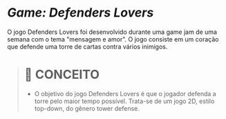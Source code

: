 # ***Game: Defenders Lovers***
O jogo Defenders Lovers foi desenvolvido durante uma game jam de uma semana com o tema "mensagem e amor". O jogo consiste em um coração que defende uma torre de cartas contra vários inimigos.

> # 🚀 CONCEITO
> * O objetivo do jogo Defenders Lovers é que o jogador defenda a torre pelo maior tempo possível. Trata-se de um jogo 2D, estilo top-down, do gênero tower defense.
